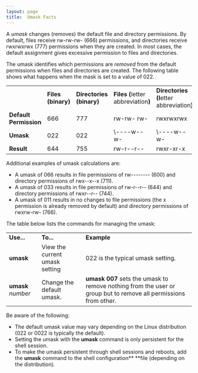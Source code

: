 ```yaml
---
layout: page
title:  Umask Facts
---
```


A _umask_ changes (removes) the default file and directory permissions. By
default, files receive rw-rw-rw- (666) permissions, and directories receive
rwxrwxrwx (777) permissions when they are created. In most cases, the default
assignment gives excessive permission to files and directories.

The umask identifies which permissions are _removed_ from the default
permissions when files and directories are created. The following table shows
what happens when the mask is set to a value of 022.

<table>

<tr> <td></td> <td><b>Files  
(binary)</b></td> <td><b>Directories  
(binary)</b></td> <td><b>Files  
(</b>letter abbreviation<b>)</b></td> <td><b>Directories  
(l</b>etter abbreviation<b>)</b></td>

</tr>

<tr> <td><b>Default Permission</b></td> <td>666</td> <td>777</td> <td>rw-rw-
rw-</td> <td>rwxrwxrwx</td>

</tr>

<tr> <td><b>Umask</b></td> <td>022</td> <td>022</td> <td>\----w--w-</td>
<td>\----w--w-</td>

</tr>

<tr> <td><b>Result</b></td> <td>644</td> <td>755</td> <td>rw-r--r--</td> <td
>rwxr-xr-x</td>

</tr> </table>

Additional examples of umask calculations are:

  * A umask of 066 results in file permissions of rw-------- (600) and directory permissions of rwx--x--x (711). 
  * A umask of 033 results in file permissions of rw-r--r-- (644) and directory permissions of rwxr--r-- (744).
  * A umask of 011 results in no changes to file permissions (the x permission is already removed by default) and directory permissions of rwxrw-rw- (766). 

The table below lists the commands for managing the umask:

<table>

<tr> <td><b>Use...</b></td> <td><b>To...</b></td> <td><b>Example</b></td>

</tr>

<tr> <td><b>umask</b></td> <td>View the current umask setting</td> <td>022 is
the typical umask setting.</td>

</tr>

<tr> <td><b>umask</b> <i>number</i></td> <td>Change the default umask.</td>
<td><b>umask 007</b> sets the umask to remove nothing from the user or group
but to remove all permissions from other.</td>

</tr> </table>

Be aware of the following:

  * The default umask value may vary depending on the Linux distribution (022 or 0022 is typically the default).
  * Setting the umask with the **umask** command is only persistent for the shell session. 
  * To make the umask persistent through shell sessions and reboots, add the **umask** command to the shell configuration** **file (depending on the distribution).

